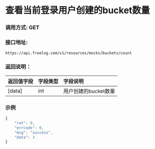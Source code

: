 # 查看当前登录用户创建的bucket数量

### 调用方式: GET

### 接口地址:

```
https://api.freelog.com/v1/resources/mocks/buckets/count
```

### 返回说明：

| 返回值字段 | 字段类型 | 字段说明 |
| :--- | :--- | :--- |
| [data] | int | 用户创建的bucket数量|


### 示例

```js
{
	"ret": 0,
	"errcode": 0,
	"msg": "success",
	"data": 3
}
```
